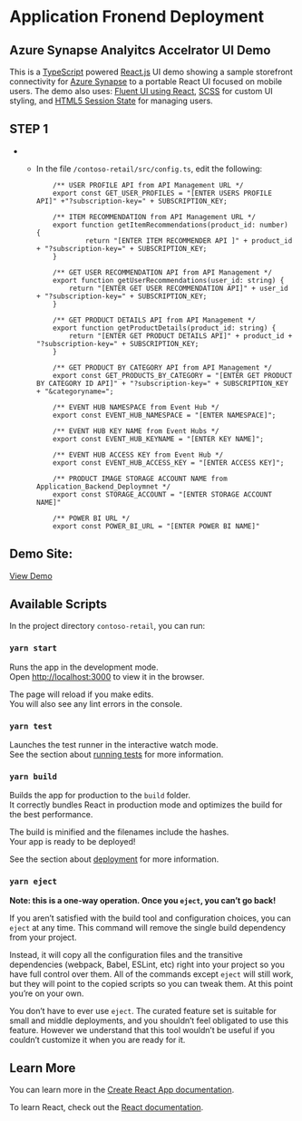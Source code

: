 # Application Fronend Deployment
## Azure Synapse Analyitcs Accelrator UI Demo

This is a [TypeScript](https://www.typescriptlang.org/) powered [React.js](https://reactjs.org/) UI demo showing a sample storefront connectivity for [Azure Synapse](https://azure.microsoft.com/en-us/services/synapse-analytics/?&OCID=AID2000128_SEM_XIpzFAAAAM3KNQ4G:20200518175959:s&msclkid=e4026b80c353173d750135420e4ef9fa&ef_id=XIpzFAAAAM3KNQ4G:20200518175959:s&dclid=CjgKEAjw5Ij2BRD11dqFj7vJhQUSJAAVzmCK-MqUncwnvC3LiyXOd_jZyfx-xAa0dF57t3E-SBCtxvD_BwE) to a portable React UI focused on mobile users.  The demo also uses: [Fluent UI using React](https://developer.microsoft.com/en-us/fluentui#/get-started/web), [SCSS](https://sass-lang.com/) for custom UI styling, and [HTML5 Session State](https://developer.mozilla.org/en-US/docs/Web/API/Window/sessionStorage) for managing users.

## STEP 1
- * In the file  `/contoso-retail/src/config.ts`, edit the following: 

            /** USER PROFILE API from API Management URL */ 
            export const GET_USER_PROFILES = "[ENTER USERS PROFILE API]" +"?subscription-key=" + SUBSCRIPTION_KEY;

            /** ITEM RECOMMENDATION from API Management URL */
            export function getItemRecommendations(product_id: number) {
                    return "[ENTER ITEM RECOMMENDER API ]" + product_id + "?subscription-key=" + SUBSCRIPTION_KEY;
            }

            /** GET USER RECOMMENDATION API from API Management */ 
            export function getUserRecommendations(user_id: string) {
                return "[ENTER GET USER RECOMMENDATION API]" + user_id + "?subscription-key=" + SUBSCRIPTION_KEY;
            }

            /** GET PRODUCT DETAILS API from API Management */
            export function getProductDetails(product_id: string) {
                return "[ENTER GET PRODUCT DETAILS API]" + product_id + "?subscription-key=" + SUBSCRIPTION_KEY;
            }

            /** GET PRODUCT BY CATEGORY API from API Management */ 
            export const GET_PRODUCTS_BY_CATEGORY = "[ENTER GET PRODUCT BY CATEGORY ID API]" + "?subscription-key=" + SUBSCRIPTION_KEY + "&categoryname=";

            /** EVENT HUB NAMESPACE from Event Hub */
            export const EVENT_HUB_NAMESPACE = "[ENTER NAMESPACE]";

            /** EVENT HUB KEY NAME from Event Hubs */ 
            export const EVENT_HUB_KEYNAME = "[ENTER KEY NAME]";

            /** EVENT HUB ACCESS KEY from Event Hub */ 
            export const EVENT_HUB_ACCESS_KEY = "[ENTER ACCESS KEY]";
            
            /** PRODUCT IMAGE STORAGE ACCOUNT NAME from Application_Backend_Deploymnet */ 
            export const STORAGE_ACCOUNT = "[ENTER STORAGE ACCOUNT NAME]"

            /** POWER BI URL */
            export const POWER_BI_URL = "[ENTER POWER BI NAME]"


## Demo Site:
[View Demo](https://synapsefornextgenretail.azurewebsites.net/)

## Available Scripts

In the project directory `contoso-retail`, you can run:

### `yarn start`

Runs the app in the development mode.<br />
Open [http://localhost:3000](http://localhost:3000) to view it in the browser.

The page will reload if you make edits.<br />
You will also see any lint errors in the console.

### `yarn test`

Launches the test runner in the interactive watch mode.<br />
See the section about [running tests](https://facebook.github.io/create-react-app/docs/running-tests) for more information.

### `yarn build`

Builds the app for production to the `build` folder.<br />
It correctly bundles React in production mode and optimizes the build for the best performance.

The build is minified and the filenames include the hashes.<br />
Your app is ready to be deployed!

See the section about [deployment](https://facebook.github.io/create-react-app/docs/deployment) for more information.

### `yarn eject`

**Note: this is a one-way operation. Once you `eject`, you can’t go back!**

If you aren’t satisfied with the build tool and configuration choices, you can `eject` at any time. This command will remove the single build dependency from your project.

Instead, it will copy all the configuration files and the transitive dependencies (webpack, Babel, ESLint, etc) right into your project so you have full control over them. All of the commands except `eject` will still work, but they will point to the copied scripts so you can tweak them. At this point you’re on your own.

You don’t have to ever use `eject`. The curated feature set is suitable for small and middle deployments, and you shouldn’t feel obligated to use this feature. However we understand that this tool wouldn’t be useful if you couldn’t customize it when you are ready for it.

## Learn More

You can learn more in the [Create React App documentation](https://facebook.github.io/create-react-app/docs/getting-started).

To learn React, check out the [React documentation](https://reactjs.org/).
